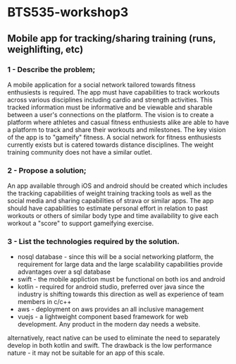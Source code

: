 # BTS535-workshop3

## Mobile app for tracking/sharing training (runs, weighlifting, etc)

### 1 - Describe the problem;
  A mobile application for a social network tailored towards fitness enthusiests is required. The app must have capabilities to track workouts across various disciplines including cardio and strength activities.
  This tracked information must be informative and be viewable and sharable between a user's connections on the platform. The vision is to create a platform where athletes and casual fitness enthusiests alike
  are able to have a platform to track and share their workouts and milestones. The key vision of the app is to "gameify" fitness. A social network for fitness enthusiests currently exists but is catered towards
  distance disciplines. The weight training community does not have a similar outlet.

### 2 - Propose a solution;
  An app available through iOS and android should be created which includes the tracking capabilities of weight training tracking tools as well as the social media and sharing capabilities of strava or similar apps.
  The app should have capabilities to estimate personal effort in relation to past workouts or others of similar body type and time availability to give each workout a "score" to support gameifying exercise.
  

### 3 - List the technologies required by the solution.
  - nosql database - since this will be a social networking platform, the requirement for large data and the large scalability capabilities provide advantages over a sql database
  - swift - the mobile appliction must be functional on both ios and android
  - kotlin - required for android studio, preferred over java since the industry is shifting towards this direction as well as experience of team members in c/c++
  - aws - deployment on aws provides an all inclusive management 
  - vuejs - a lightweight component based framework for web development. Any product in the modern day needs a website.
  

  alternatively, react native can be used to eliminate the need to separately develop in both kotlin and swift. The drawback is the low performance nature - it may not be suitable for an app of this scale.
